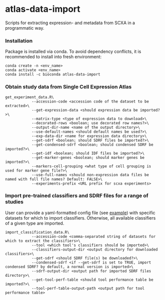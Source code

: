 # atlas-data-import
Scripts for extracting expression- and metadata from SCXA in a programmatic way. 

### Installation 
Package is installed via conda. To avoid dependency conflicts, it is recommended to install into fresh environment:

```
conda create -n <env_name>
conda activate <env_name>
conda install -c bioconda atlas-data-import
```

### Obtain study data from Single Cell Expression Atlas 
```
get_experiment_data.R\
            --accession-code <accession code of the dataset to be extracted>\
            --get-expression-data <should expression data be imported?>\
            --matrix-type <type of expression data to download>\
            --decorated-rows <boolean; use decorated row names?>\
            --output-dir-name <name of the output directory>\
            --use-default-names <should default names be used?>\
            --exp-data-dir <name for expression data directory>\
            --get-sdrf <boolean; should SDRF files be imported?>\
            --get-condensed-sdrf <boolean; should condensed SDRF be imported?>\
            --get-idf <boolean; should IDF files be imported?>\
            --get-marker-genes <boolean; should marker genes be imported?>\
            --markers-cell-grouping <what type of cell grouping is used for marker gene file?>\
            --use-full-names <should non-expression data files be named with full file names? Default: FALSE>\
            --experiments-prefix <URL prefix for scxa experiments>

```

### Import pre-trained classifiers and SDRF files for a range of studies
User can provide a yaml-formatted config file (see [example](example_user_config.yaml)) with specific datasets for which to import classifiers. Otherwise, all available classifiers of a given type are imported. 
```
import_classification_data.R\
            --accession-code <comma-separated string of datasets for which to extract the classifiers>\
            --tool <which tool's classifiers should be imported>\
            --classifiers-output-dir <output directory for downloaded classifiers>\
            --get-sdrf <should SDRF file(s) be downloaded?>\
            --condensed-sdrf <if --get-sdrf is set to TRUE, import condensed SDRF? by default, a normal version is imported>\
            --sdrf-output-dir <output path for imported SDRF files directory>\
            --get-tool-perf-table <should tool performance table be imported?>\
            --tool-perf-table-output-path <output path for tool performance table>
```
